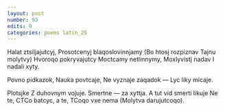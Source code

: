 ```yaml
---
layout: post
number: 93
edits: 9
categories: poems latin_25
---
```


Halat ztsiljajutcyj,
Prosotcenyj blaqoslovinnjamy
(Bo htosj rozpiznav 
Tajnu molytvy)
Hvoroqo pokryvajutcy
Moctcamy netlinnymy,
Moxlyvistj nadav
I nadali xyty.

Povno pidkazok,
Nauka povtcaje,
Ne vyznaje zaqadok —
Lyc liky micaje.

Plotsjke
Z duhovnym vojuje.
Smertne — za xyttja.
A tut vid smerti likuje 
Ne te, 
CTCo batcyc, a te, 
TCoqo vxe nema
(Molytva darujutcoqo).
